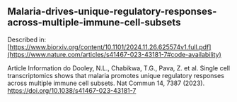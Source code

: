 ## Malaria-drives-unique-regulatory-responses-across-multiple-immune-cell-subsets

Described in: [https://www.biorxiv.org/content/10.1101/2024.11.26.625574v1.full.pdf](https://www.nature.com/articles/s41467-023-43181-7#code-availability)

Article Information do Dooley, N.L., Chabikwa, T.G., Pava, Z. et al. Single cell transcriptomics shows that malaria promotes unique regulatory responses across multiple immune cell subsets. Nat Commun 14, 7387 (2023). https://doi.org/10.1038/s41467-023-43181-7
